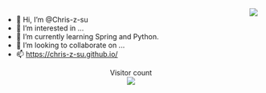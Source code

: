 <img align="right" src="https://github-readme-stats.vercel.app/api?username=Chris-z-su&show_icons=true&icon_color=CE1D2D&text_color=718096&bg_color=ffffff&hide_title=true" />

- 👋 Hi, I’m @Chris-z-su
- 👀 I’m interested in ...
- 🌱 I’m currently learning Spring and Python.
- 💞️ I’m looking to collaborate on ...
- 📫 https://chris-z-su.github.io/

<!---
Chris-z-su/Chris-z-su is a ✨ special ✨ repository because its `README.md` (this file) appears on your GitHub profile.
You can click the Preview link to take a look at your changes.
--->

<!-- ![Chris-z-su's github stats](https://github-readme-stats.vercel.app/api/top-langs/?username=Chris-z-su&layout=compact) -->

<p align="center"> 
  Visitor count<br>
  <img src="https://profile-counter.glitch.me/sagar-viradiya/count.svg" />
</p>
